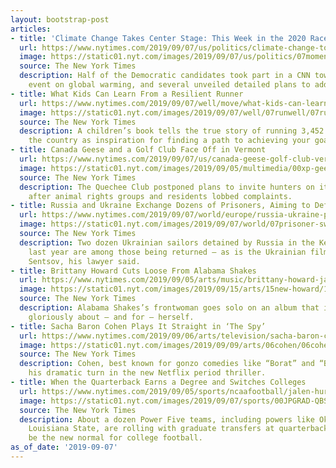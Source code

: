 ```yaml
---
layout: bootstrap-post
articles:
- title: 'Climate Change Takes Center Stage: This Week in the 2020 Race'
  url: https://www.nytimes.com/2019/09/07/us/politics/climate-change-town-hall-howard-schultz.html
  image: https://static01.nyt.com/images/2019/09/07/us/politics/07moments-1-sub/07moments-1-sub-facebookJumbo.jpg
  source: The New York Times
  description: Half of the Democratic candidates took part in a CNN town-hall-style
    event on global warming, and several unveiled detailed plans to address the crisis.
- title: What Kids Can Learn From a Resilient Runner
  url: https://www.nytimes.com/2019/09/07/well/move/what-kids-can-learn-from-a-resilient-runner.html
  image: https://static01.nyt.com/images/2019/09/07/well/07runwell/07runwell-facebookJumbo.jpg
  source: The New York Times
  description: A children’s book tells the true story of running 3,452 miles across
    the country as inspiration for finding a path to achieving your goals.
- title: Canada Geese and a Golf Club Face Off in Vermont
  url: https://www.nytimes.com/2019/09/07/us/canada-geese-golf-club-vermont.html
  image: https://static01.nyt.com/images/2019/09/05/multimedia/00xp-geese2/00xp-geese2-facebookJumbo.jpg
  source: The New York Times
  description: The Quechee Club postponed plans to invite hunters on its property
    after animal rights groups and residents lobbed complaints.
- title: Russia and Ukraine Exchange Dozens of Prisoners, Aiming to Defuse Tensions
  url: https://www.nytimes.com/2019/09/07/world/europe/russia-ukraine-prisoner-swap.html
  image: https://static01.nyt.com/images/2019/09/07/world/07prisoner-swap1/merlin_159919899_5884f347-1e0c-4aec-a9ab-529b1f7b9faf-facebookJumbo.jpg
  source: The New York Times
  description: Two dozen Ukrainian sailors detained by Russia in the Kerch Strait
    last year are among those being returned — as is the Ukrainian filmmaker Oleg
    Sentsov, his lawyer said.
- title: Brittany Howard Cuts Loose From Alabama Shakes
  url: https://www.nytimes.com/2019/09/05/arts/music/brittany-howard-jaime.html
  image: https://static01.nyt.com/images/2019/09/15/arts/15new-howard/15new-howard-facebookJumbo.jpg
  source: The New York Times
  description: Alabama Shakes’s frontwoman goes solo on an album that is totally,
    gloriously about — and for — herself.
- title: Sacha Baron Cohen Plays It Straight in ‘The Spy’
  url: https://www.nytimes.com/2019/09/06/arts/television/sacha-baron-cohen-the-spy.html
  image: https://static01.nyt.com/images/2019/09/09/arts/06cohen/06cohen-facebookJumbo.jpg
  source: The New York Times
  description: Cohen, best known for gonzo comedies like “Borat” and “Bruno,” discusses
    his dramatic turn in the new Netflix period thriller.
- title: When the Quarterback Earns a Degree and Switches Colleges
  url: https://www.nytimes.com/2019/09/05/sports/ncaafootball/jalen-hurts-graduate-transfer-quarterbacks.html
  image: https://static01.nyt.com/images/2019/09/07/sports/00JPGRAD-QBS-print/00GRAD-QBS03-facebookJumbo.jpg
  source: The New York Times
  description: About a dozen Power Five teams, including powers like Oklahoma and
    Louisiana State, are rolling with graduate transfers at quarterback. It might
    be the new normal for college football.
as_of_date: '2019-09-07'
---
```


